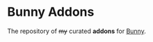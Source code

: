 # Bunny Addons

The repository of ~~my~~ curated **addons** for [Bunny](https://github.com/pyoncord/Bunny).
